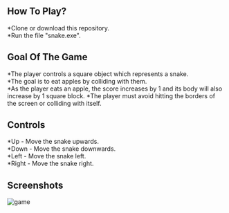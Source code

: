 ## How To Play?
*Clone or download this repository.  
*Run the file "snake.exe".

## Goal Of The Game
*The player controls a square object which represents a snake.   
*The goal is to eat apples by colliding with them.   
*As the player eats an apple, the score increases by 1 and its body will also increase by 1 square block.
*The player must avoid hitting the borders of the screen or colliding with itself.

## Controls
*Up - Move the snake upwards.   
*Down - Move the snake downwards.  
*Left - Move the snake left.  
*Right - Move the snake right.  

## Screenshots
![game]()
